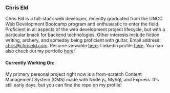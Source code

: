 ### Chris Eld

Chris Eld is a full-stack web developer, recently graduated from the UNCC Web Development Bootcamp program and enthusiastic to enter the field. Proficient in all aspects of the web development project lifecycle, but with a particular knack for backend technologies. Other interests include fiction writing, archery, and someday being proficient with guitar. Email address: [chris@chriseld.com](mailto:chris@chriseld.com). Resume viewable [here](https://www.chriseld.com/resume). Linkedin profile [here](https://www.linkedin.com/in/chris-eld-b7917a19b/). You can also check out my portfolio [here](https://www.chriseld.com/portfolio)!

#### Currently Working On:

My primary personal project right now is a from-scratch Content Management System (CMS) made with Node.js, MySql, and Express. It's still early days, but you can find the repo on my profile!
